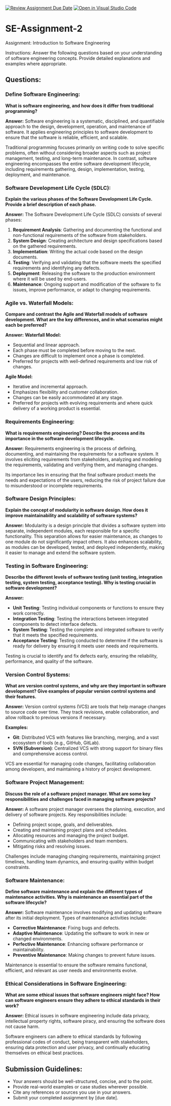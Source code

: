 [![Review Assignment Due Date](https://classroom.github.com/assets/deadline-readme-button-24ddc0f5d75046c5622901739e7c5dd533143b0c8e959d652212380cedb1ea36.svg)](https://classroom.github.com/a/-ucQIGTc)
[![Open in Visual Studio Code](https://classroom.github.com/assets/open-in-vscode-718a45dd9cf7e7f842a935f5ebbe5719a5e09af4491e668f4dbf3b35d5cca122.svg)](https://classroom.github.com/online_ide?assignment_repo_id=15195890&assignment_repo_type=AssignmentRepo)

# SE-Assignment-2

Assignment: Introduction to Software Engineering

Instructions:
Answer the following questions based on your understanding of software engineering concepts. Provide detailed explanations and examples where appropriate.

## Questions:

### Define Software Engineering:

**What is software engineering, and how does it differ from traditional programming?**

**Answer:**
Software engineering is a systematic, disciplined, and quantifiable approach to the design, development, operation, and maintenance of software. It applies engineering principles to software development to ensure that the software is reliable, efficient, and scalable.

Traditional programming focuses primarily on writing code to solve specific problems, often without considering broader aspects such as project management, testing, and long-term maintenance. In contrast, software engineering encompasses the entire software development lifecycle, including requirements gathering, design, implementation, testing, deployment, and maintenance.

### Software Development Life Cycle (SDLC):

**Explain the various phases of the Software Development Life Cycle. Provide a brief description of each phase.**

**Answer:**
The Software Development Life Cycle (SDLC) consists of several phases:

1. **Requirement Analysis**: Gathering and documenting the functional and non-functional requirements of the software from stakeholders.
2. **System Design**: Creating architecture and design specifications based on the gathered requirements.
3. **Implementation**: Writing the actual code based on the design documents.
4. **Testing**: Verifying and validating that the software meets the specified requirements and identifying any defects.
5. **Deployment**: Releasing the software to the production environment where it will be used by end-users.
6. **Maintenance**: Ongoing support and modification of the software to fix issues, improve performance, or adapt to changing requirements.

### Agile vs. Waterfall Models:

**Compare and contrast the Agile and Waterfall models of software development. What are the key differences, and in what scenarios might each be preferred?**

**Answer:**
**Waterfall Model:**
- Sequential and linear approach.
- Each phase must be completed before moving to the next.
- Changes are difficult to implement once a phase is completed.
- Preferred for projects with well-defined requirements and low risk of changes.

**Agile Model:**
- Iterative and incremental approach.
- Emphasizes flexibility and customer collaboration.
- Changes can be easily accommodated at any stage.
- Preferred for projects with evolving requirements and where quick delivery of a working product is essential.

### Requirements Engineering:

**What is requirements engineering? Describe the process and its importance in the software development lifecycle.**

**Answer:**
Requirements engineering is the process of defining, documenting, and maintaining the requirements for a software system. It involves eliciting requirements from stakeholders, analyzing and modeling the requirements, validating and verifying them, and managing changes.

Its importance lies in ensuring that the final software product meets the needs and expectations of the users, reducing the risk of project failure due to misunderstood or incomplete requirements.

### Software Design Principles:

**Explain the concept of modularity in software design. How does it improve maintainability and scalability of software systems?**

**Answer:**
Modularity is a design principle that divides a software system into separate, independent modules, each responsible for a specific functionality. This separation allows for easier maintenance, as changes to one module do not significantly impact others. It also enhances scalability, as modules can be developed, tested, and deployed independently, making it easier to manage and extend the software system.

### Testing in Software Engineering:

**Describe the different levels of software testing (unit testing, integration testing, system testing, acceptance testing). Why is testing crucial in software development?**

**Answer:**
- **Unit Testing**: Testing individual components or functions to ensure they work correctly.
- **Integration Testing**: Testing the interactions between integrated components to detect interface defects.
- **System Testing**: Testing the complete and integrated software to verify that it meets the specified requirements.
- **Acceptance Testing**: Testing conducted to determine if the software is ready for delivery by ensuring it meets user needs and requirements.

Testing is crucial to identify and fix defects early, ensuring the reliability, performance, and quality of the software.

### Version Control Systems:

**What are version control systems, and why are they important in software development? Give examples of popular version control systems and their features.**

**Answer:**
Version control systems (VCS) are tools that help manage changes to source code over time. They track revisions, enable collaboration, and allow rollback to previous versions if necessary.

**Examples:**
- **Git**: Distributed VCS with features like branching, merging, and a vast ecosystem of tools (e.g., GitHub, GitLab).
- **SVN (Subversion)**: Centralized VCS with strong support for binary files and comprehensive access control.

VCS are essential for managing code changes, facilitating collaboration among developers, and maintaining a history of project development.

### Software Project Management:

**Discuss the role of a software project manager. What are some key responsibilities and challenges faced in managing software projects?**

**Answer:**
A software project manager oversees the planning, execution, and delivery of software projects. Key responsibilities include:
- Defining project scope, goals, and deliverables.
- Creating and maintaining project plans and schedules.
- Allocating resources and managing the project budget.
- Communicating with stakeholders and team members.
- Mitigating risks and resolving issues.

Challenges include managing changing requirements, maintaining project timelines, handling team dynamics, and ensuring quality within budget constraints.

### Software Maintenance:

**Define software maintenance and explain the different types of maintenance activities. Why is maintenance an essential part of the software lifecycle?**

**Answer:**
Software maintenance involves modifying and updating software after its initial deployment. Types of maintenance activities include:
- **Corrective Maintenance**: Fixing bugs and defects.
- **Adaptive Maintenance**: Updating the software to work in new or changed environments.
- **Perfective Maintenance**: Enhancing software performance or maintainability.
- **Preventive Maintenance**: Making changes to prevent future issues.

Maintenance is essential to ensure the software remains functional, efficient, and relevant as user needs and environments evolve.

### Ethical Considerations in Software Engineering:

**What are some ethical issues that software engineers might face? How can software engineers ensure they adhere to ethical standards in their work?**

**Answer:**
Ethical issues in software engineering include data privacy, intellectual property rights, software piracy, and ensuring the software does not cause harm.

Software engineers can adhere to ethical standards by following professional codes of conduct, being transparent with stakeholders, ensuring data protection and user privacy, and continually educating themselves on ethical best practices.

## Submission Guidelines:
- Your answers should be well-structured, concise, and to the point.
- Provide real-world examples or case studies wherever possible.
- Cite any references or sources you use in your answers.
- Submit your completed assignment by [due date].
